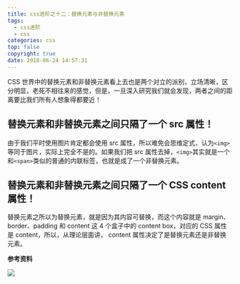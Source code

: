 ```yaml
---
title: css进阶之十二：替换元素与非替换元素
tags:
  - css进阶
  - css
categories: css
top: false
copyright: true
date: 2018-06-24 14:57:31
---
```

CSS 世界中的替换元素和非替换元素看上去也是两个对立的派别，立场清晰，区分明显，老死不相往来的感觉，但是，一旦深入研究我们就会发现，两者之间的距离要比我们所有人想象得都要近！
<!--more-->

## 替换元素和非替换元素之间只隔了一个 src 属性！
由于我们平时使用图片肯定都会使用 src 属性，所以难免会思维定式，认为`<img>`等同于图片，实际上完全不是的。如果我们把 src 属性去掉，`<img>`其实就是一个和`<span>`类似的普通的内联标签，也就是成了一个非替换元素。

## 替换元素和非替换元素之间只隔了一个 CSS content 属性！
替换元素之所以为替换元素，就是因为其内容可替换，而这个内容就是 margin、 border、padding 和 content 这 4 个盒子中的 content box，对应的 CSS 属性是 content，所以，从理论层面讲， content 属性决定了是替换元素还是非替换元素。

**参考资料**
[]()

![](http://oankigr4l.bkt.clouddn.com/wexin.png)